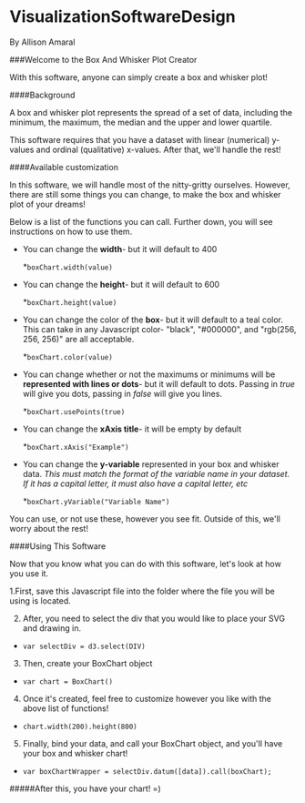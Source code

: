 # VisualizationSoftwareDesign
By Allison Amaral

###Welcome to the Box And Whisker Plot Creator

With this software, anyone can simply create a box and whisker plot!

####Background

A box and whisker plot represents the spread of a set of data, including the minimum, the maximum, the median and the upper and lower quartile. 

This software requires that you have a dataset with linear (numerical) y-values and ordinal (qualitative) x-values. After that, we'll handle the rest!

####Available customization

In this software, we will handle most of the nitty-gritty ourselves. However, there are still some things you can change, to make the box and whisker plot of your dreams!

Below is a list of the functions you can call. Further down, you will see instructions on how to use them.

+ You can change the **width**- but it will default to 400

  *`boxChart.width(value)`

+ You can change the **height**- but it will default to 600

  *`boxChart.height(value)`

+ You can change the color of the **box**- but it will default to a teal color. This can take in any Javascript color- "black", "#000000", and "rgb(256, 256, 256)" are all acceptable.

  *`boxChart.color(value)`

+ You can change whether or not the maximums or minimums will be **represented with lines or dots**- but it will default to dots. Passing in _true_ will give you dots, passing in _false_ will give you lines.

  *`boxChart.usePoints(true)`

+ You can change the **xAxis title**- it will be empty by default

  *`boxChart.xAxis("Example")`

+ You can change the **y-variable** represented in your box and whisker data. _This must match the format of the variable name in your dataset. If it has a capital letter, it must also have a capital letter, etc_

  *`boxChart.yVariable("Variable Name")`

You can use, or not use these, however you see fit. Outside of this, we'll worry about the rest!

####Using This Software

Now that you know what you can do with this software, let's look at how you use it.

1.First, save this Javascript file into the folder where the file you will be using is located.

2. After, you need to select the div that you would like to place your SVG and drawing in.
 * `var selectDiv = d3.select(DIV)`

3. Then, create your BoxChart object
 * `var chart = BoxChart()`

4. Once it's created, feel free to customize however you like with the above list of functions!
 * `chart.width(200).height(800)`

5. Finally, bind your data, and call your BoxChart object, and you'll have your box and whisker chart!
 * `var boxChartWrapper = selectDiv.datum([data]).call(boxChart);`

#####After this, you have your chart! =)


